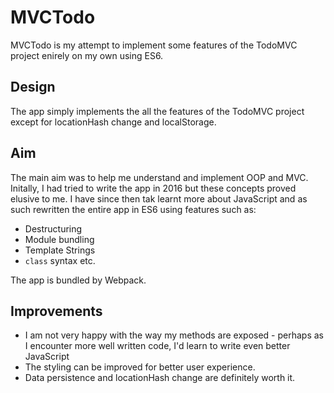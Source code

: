 # MVCTodo
		
MVCTodo is my attempt to implement some features of the TodoMVC project enirely on my own using ES6. 

## Design

The app simply implements the all the features of the TodoMVC project except for locationHash change and localStorage. 

## Aim

The main aim was to help me understand and implement OOP and MVC. Initally, I had tried to write the app in 2016 but these concepts proved elusive to me. I have since then tak learnt more about JavaScript and as such rewritten the entire app in ES6 using features such as:

- Destructuring
- Module bundling
- Template Strings
- `class` syntax etc.

The app is bundled by Webpack.

## Improvements

- I am not very happy with the way my methods are exposed - perhaps as I encounter more well written code, I'd learn to write even better JavaScript
- The styling can be improved for better user experience.
- Data persistence and locationHash change are definitely worth it.
